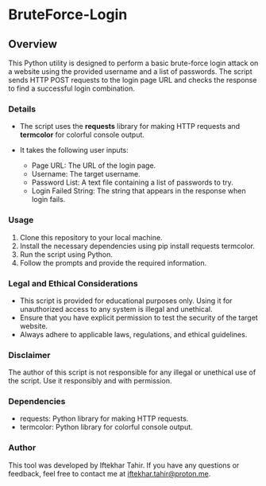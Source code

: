 # BruteForce-Login

## Overview

This Python utility is designed to perform a basic brute-force login attack on a website using the provided username and a list of passwords. The script sends HTTP POST requests to the login page URL and checks the response to find a successful login combination.

### Details

- The script uses the **requests** library for making HTTP requests and **termcolor** for colorful console output.

- It takes the following user inputs:
    - Page URL: The URL of the login page.
    - Username: The target username.
    - Password List: A text file containing a list of passwords to try.
    - Login Failed String: The string that appears in the response when login fails.

### Usage

1. Clone this repository to your local machine.
2. Install the necessary dependencies using pip install requests termcolor.
3. Run the script using Python.
4. Follow the prompts and provide the required information.

### Legal and Ethical Considerations

- This script is provided for educational purposes only. Using it for unauthorized access to any system is illegal and unethical.
- Ensure that you have explicit permission to test the security of the target website.
- Always adhere to applicable laws, regulations, and ethical guidelines.

### Disclaimer

The author of this script is not responsible for any illegal or unethical use of the script. Use it responsibly and with permission.

### Dependencies

- requests: Python library for making HTTP requests.
- termcolor: Python library for colorful console output.

### Author

This tool was developed by Iftekhar Tahir. If you have any questions or feedback, feel free to contact me at iftekhar.tahir@proton.me.
